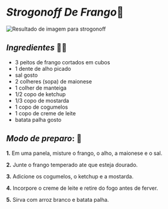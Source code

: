 # _Strogonoff De Frango_​ :chicken:



![Resultado de imagem para strogonoff](https://www.receitas-sem-fronteiras.com/media/dsc_7757_crop.jpg/rh/strogonoff.jpg)

## _Ingredientes_ :woman_cook:

- 3 peitos de frango cortados em cubos
- 1 dente de alho picado
- sal gosto
- 2 colheres (sopa) de maionese
- 1 colher de manteiga
- 1/2 copo de ketchup
- 1/3 copo de mostarda
- 1 copo de cogumelos
- 1 copo de creme de leite
- batata palha gosto

## _Modo de preparo_: :shallow_pan_of_food:

**1.** Em uma panela, misture o frango, o alho, a maionese e o sal.

**2.** Junte o frango temperado ate que esteja dourado.

**3.** Adicione os cogumelos, o ketchup e a mostarda.

**4.** Incorpore o creme de leite e retire do fogo antes de ferver.

**5.** Sirva com arroz branco e batata palha.



